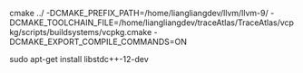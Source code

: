cmake ../ -DCMAKE_PREFIX_PATH=/home/liangliangdev/llvm/llvm-9/ -DCMAKE_TOOLCHAIN_FILE=/home/liangliangdev/traceAtlas/TraceAtlas/vcpkg/scripts/buildsystems/vcpkg.cmake -DCMAKE_EXPORT_COMPILE_COMMANDS=ON

sudo apt-get install libstdc++-12-dev